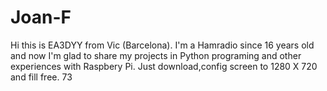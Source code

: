 # Joan-F
Hi this is EA3DYY from Vic (Barcelona).
I'm a Hamradio since 16 years old and now I'm glad to share my projects in Python programing and other experiences with Raspbery Pi.
Just download,config screen to 1280 X 720 and fill free.
73

